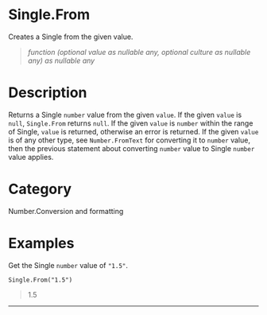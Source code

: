 ﻿# Single.From
Creates a Single from the given value.
> _function (optional value as nullable any, optional culture as nullable any) as nullable any_
# Description 
Returns a Single <code>number</code> value from the given <code>value</code>. If the given <code>value</code> is <code>null</code>, <code>Single.From</code> returns <code>null</code>.  If the given <code>value</code> is <code>number</code> within the range of Single, <code>value</code> is returned, otherwise an error is returned. If the given <code>value</code> is of any other type, see <code>Number.FromText</code> for converting it to <code>number</code> value, then the previous statement about converting <code>number</code> value to Single <code>number</code> value applies.
# Category 
Number.Conversion and formatting
# Examples 
Get the Single <code>number</code> value of <code>"1.5"</code>.
```
Single.From("1.5")
```
> 1.5
***
